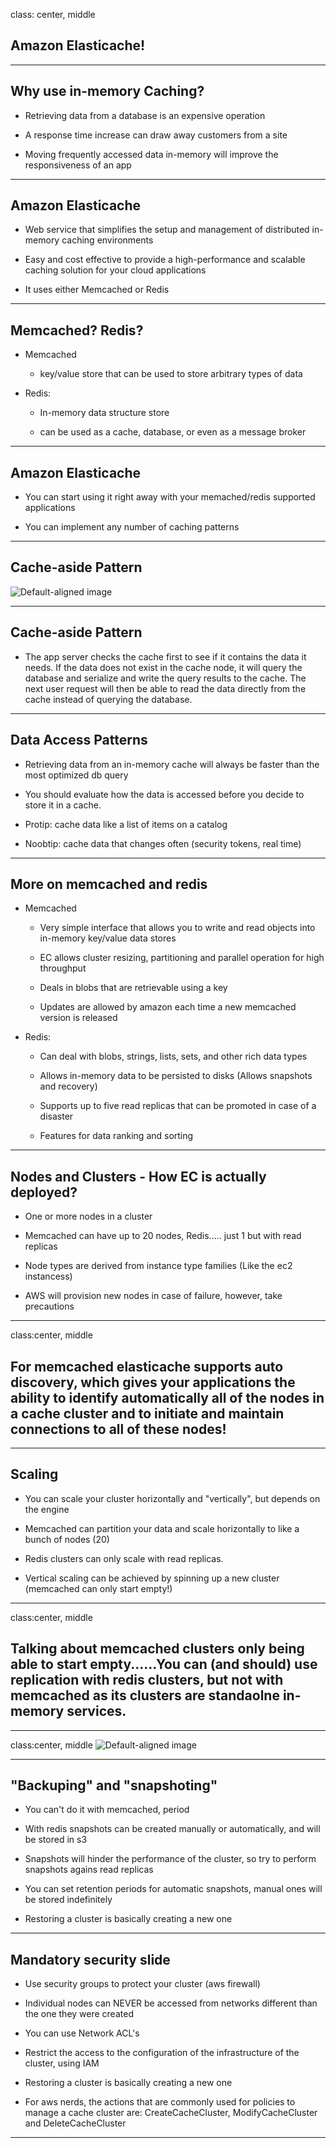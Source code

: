 

class: center, middle

## Amazon Elasticache!

---

## Why use in-memory Caching?

  - Retrieving data from a database is an expensive operation

  - A response time increase can draw away customers from a site
  
  - Moving frequently accessed data in-memory will improve the responsiveness of an app

---


## Amazon Elasticache 


  - Web service that simplifies the setup and management of distributed in-memory caching environments

  - Easy and cost effective to provide a high-performance and scalable caching solution for your cloud applications

  - It uses either Memcached or Redis

---

## Memcached? Redis?

  - Memcached

    - key/value store that can be used to store arbitrary types of data



  - Redis:

    - In-memory data structure store
  
    - can be used as a cache, database, or even as a message broker

---


## Amazon Elasticache 


  - You can start using it right away with your memached/redis supported applications

  - You can implement any number of caching patterns
  
---


## Cache-aside Pattern




![Default-aligned image](figures/Chapter10-cache-aside.PNG)

---

## Cache-aside Pattern

- The app server checks the cache first to see if it contains the data it needs. If the data does not exist in
the cache node, it will query the database and serialize and write the query results to the
cache. The next user request will then be able to read the data directly from the cache instead
of querying the database.


---

## Data Access Patterns


  - Retrieving data from an in-memory cache will always be faster than the most optimized db query

  - You should evaluate how the data is accessed before you decide to store it in a cache.

  - Protip: cache data like a list of items on a catalog

  - Noobtip: cache data that changes often (security tokens, real time)


---

## More on memcached and redis

  - Memcached

    - Very simple interface that allows you to write and read objects into in-memory key/value data stores

    - EC allows cluster resizing, partitioning and parallel operation for high throughput 

    - Deals in blobs that are retrievable using a key

    - Updates are allowed by amazon each time a new memcached version is released



  - Redis:

    - Can deal with blobs, strings, lists, sets, and other rich data types
  
    - Allows in-memory data to be persisted to disks (Allows snapshots and recovery)

    - Supports up to five read replicas that can be promoted in case of a disaster

    - Features for data ranking and sorting


---
 

## Nodes and Clusters - How EC is actually deployed?


  - One or more nodes in a cluster
  
  - Memcached can have up to 20 nodes, Redis..... just 1 but with read replicas

  - Node types are derived from instance type families (Like the ec2 instancess)

  - AWS will provision new nodes in case of failure, however, take precautions



---


class:center, middle 
## For memcached elasticache supports auto discovery, which gives your applications the ability to identify automatically all of the nodes in a cache cluster and to initiate and maintain connections to all of these nodes!   


---

## Scaling


  - You can scale your cluster horizontally and "vertically", but depends on the engine

  - Memcached can partition your data and scale horizontally to like a bunch of nodes (20)

  - Redis clusters can only scale with read replicas.

  - Vertical scaling can be achieved by spinning up a new cluster (memcached can only start empty!)


---

class:center, middle 
## Talking about memcached clusters only being able to start empty......You can (and should) use replication with redis clusters, but not with memcached as its clusters are standaolne in-memory services.

---


class:center, middle 
![Default-aligned image](figures/Chapter10-redisreplicas.PNG)

---

## "Backuping" and "snapshoting"


  - You can't do it with memcached, period

  - With redis snapshots can be created manually or automatically, and will be stored in s3

  - Snapshots will hinder the performance of the cluster, so try to perform snapshots agains read replicas

  - You can set retention periods for automatic snapshots, manual ones will be stored indefinitely

  - Restoring a cluster is basically creating a new one


---

## Mandatory security slide


  - Use security groups to protect your cluster (aws firewall)

  - Individual nodes can NEVER be accessed from networks different than the one they were created

  - You can use Network ACL's

  - Restrict the access to the configuration of the infrastructure of the cluster, using IAM

  - Restoring a cluster is basically creating a new one

  - For aws nerds, the actions that are commonly used for policies to manage a cache cluster are: CreateCacheCluster, ModifyCacheCluster and DeleteCacheCluster

---